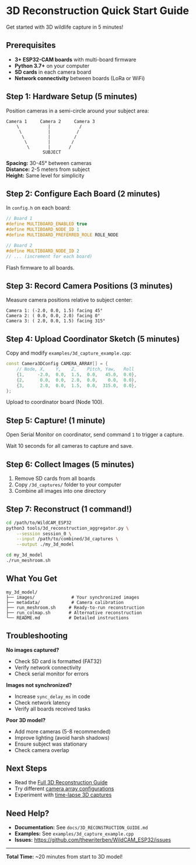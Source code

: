 # 3D Reconstruction Quick Start Guide

Get started with 3D wildlife capture in 5 minutes!

## Prerequisites

- **3+ ESP32-CAM boards** with multi-board firmware
- **Python 3.7+** on your computer
- **SD cards** in each camera board
- **Network connectivity** between boards (LoRa or WiFi)

## Step 1: Hardware Setup (5 minutes)

Position cameras in a semi-circle around your subject area:

```
Camera 1     Camera 2     Camera 3
    \           |           /
     \          |          /
      \         |         /
       \        |        /
        \       |       /
              SUBJECT
```

**Spacing:** 30-45° between cameras  
**Distance:** 2-5 meters from subject  
**Height:** Same level for simplicity

## Step 2: Configure Each Board (2 minutes)

In `config.h` on each board:

```cpp
// Board 1
#define MULTIBOARD_ENABLED true
#define MULTIBOARD_NODE_ID 1
#define MULTIBOARD_PREFERRED_ROLE ROLE_NODE

// Board 2
#define MULTIBOARD_NODE_ID 2
// ... (increment for each board)
```

Flash firmware to all boards.

## Step 3: Record Camera Positions (3 minutes)

Measure camera positions relative to subject center:

```
Camera 1: (-2.0, 0.0, 1.5) facing 45°
Camera 2: ( 0.0, 0.0, 2.0) facing 0°
Camera 3: ( 2.0, 0.0, 1.5) facing 315°
```

## Step 4: Upload Coordinator Sketch (5 minutes)

Copy and modify `examples/3d_capture_example.cpp`:

```cpp
const Camera3DConfig CAMERA_ARRAY[] = {
    // Node, X,    Y,    Z,    Pitch, Yaw,   Roll
    {1,     -2.0,  0.0,  1.5,  0.0,   45.0,  0.0},
    {2,      0.0,  0.0,  2.0,  0.0,    0.0,  0.0},
    {3,      2.0,  0.0,  1.5,  0.0,  315.0,  0.0},
};
```

Upload to coordinator board (Node 100).

## Step 5: Capture! (1 minute)

Open Serial Monitor on coordinator, send command `1` to trigger a capture.

Wait 10 seconds for all cameras to capture and save.

## Step 6: Collect Images (5 minutes)

1. Remove SD cards from all boards
2. Copy `/3d_captures/` folder to your computer
3. Combine all images into one directory

## Step 7: Reconstruct (1 command!)

```bash
cd /path/to/WildCAM_ESP32
python3 tools/3d_reconstruction_aggregator.py \
    --session session_0 \
    --input /path/to/combined/3d_captures \
    --output ./my_3d_model

cd my_3d_model
./run_meshroom.sh
```

## What You Get

```
my_3d_model/
├── images/              # Your synchronized images
├── metadata/            # Camera calibration
├── run_meshroom.sh     # Ready-to-run reconstruction
├── run_colmap.sh       # Alternative reconstruction
└── README.md           # Detailed instructions
```

## Troubleshooting

**No images captured?**
- Check SD card is formatted (FAT32)
- Verify network connectivity
- Check serial monitor for errors

**Images not synchronized?**
- Increase `sync_delay_ms` in code
- Check network latency
- Verify all boards received tasks

**Poor 3D model?**
- Add more cameras (5-8 recommended)
- Improve lighting (avoid harsh shadows)
- Ensure subject was stationary
- Check camera overlap

## Next Steps

- Read the [Full 3D Reconstruction Guide](3D_RECONSTRUCTION_GUIDE.md)
- Try different [camera array configurations](3D_RECONSTRUCTION_GUIDE.md#multi-camera-setup)
- Experiment with [time-lapse 3D captures](3D_RECONSTRUCTION_GUIDE.md#automated-capture)

## Need Help?

- **Documentation:** See `docs/3D_RECONSTRUCTION_GUIDE.md`
- **Examples:** See `examples/3d_capture_example.cpp`
- **Issues:** https://github.com/thewriterben/WildCAM_ESP32/issues

---

**Total Time:** ~20 minutes from start to 3D model!
